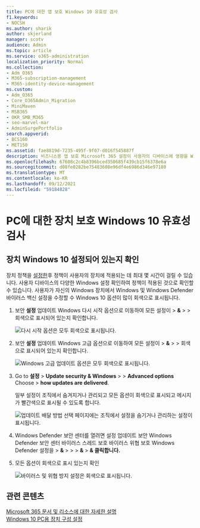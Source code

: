 ```yaml
---
title: PC에 대한 앱 보호 Windows 10 유효성 검사
f1.keywords:
- NOCSH
ms.author: sharik
author: skjerland
manager: scotv
audience: Admin
ms.topic: article
ms.service: o365-administration
localization_priority: Normal
ms.collection:
- Adm_O365
- M365-subscription-management
- M365-identity-device-management
ms.custom:
- Adm_O365
- Core_O365Admin_Migration
- MiniMaven
- MSB365
- OKR_SMB_M365
- seo-marvel-mar
- AdminSurgePortfolio
search.appverid:
- BCS160
- MET150
ms.assetid: fae8819d-7235-495f-9f07-d016f545887f
description: 비즈니스용 앱 보호 Microsoft 365 설정이 사용자의 디바이스에 영향을 Windows 10 방법을 확인합니다.
ms.openlocfilehash: 67608c2c4b8396bced350685f439cb15f6378e6a
ms.sourcegitcommit: d08fe0282be75483608e96df4e6986d346e97180
ms.translationtype: MT
ms.contentlocale: ko-KR
ms.lasthandoff: 09/12/2021
ms.locfileid: "59184828"
---
```

# <a name="validate-device-protection-settings-for-windows-10-pcs"></a>PC에 대한 장치 보호 Windows 10 유효성 검사

## <a name="verify-that-windows-10-device-policies-are-set"></a>장치 Windows 10 설정되어 있는지 확인

장치 정책을 [설정한](protection-settings-for-windows-10-pcs.md)후 정책이 사용자의 장치에 적용되는 데 최대 몇 시간이 걸릴 수 있습니다. 사용자 디바이스의 다양한 Windows 설정 확인하여 정책이 적용된 것으로 확인할 수 있습니다. 사용자가 자신의 Windows 장치에서 Windows 및 Windows Defender 바이러스 백신 설정을 수정할 수 Windows 10 옵션이 많이 회색으로 표시됩니다.
  
1. 보안 **설정** 업데이트 Windows 다시 시작 옵션으로 이동하여 모든 설정이 \> **&amp;** \>  \>  회색으로 표시되어 있는지 확인합니다. 
    
    ![다시 시작 옵션은 모두 회색으로 표시됩니다.](../../media/31308da9-18b0-47c5-bbf6-d5fa6747c376.png)
  
2. 보안 **설정** 업데이트 Windows 고급 옵션으로 이동하여 모든 설정이 \> **&amp;** \>  \>  회색으로 표시되어 있는지 확인합니다. 
    
    ![Windows 고급 업데이트 옵션은 모두 회색으로 표시됩니다.](../../media/049cf281-d503-4be9-898b-c0a3286c7fc2.png)
  
3. Go to **설정** \> **Update security &amp; Windows** \>  \> **Advanced options** Choose \> **how updates are delivered**.
    
    일부 설정이 조직에서 숨겨지거나 관리되고 모든 옵션이 회색으로 표시되고 메시지가 빨간색으로 표시될 수 있도록 합니다.
    
    ![업데이트 배달 방법 선택 페이지에는 조직에서 설정을 숨기거나 관리하는 설정이 표시됩니다.](../../media/6b3e37c5-da41-4afd-9983-b4f406216b59.png)
  
4. Windows Defender 보안 센터를 열려면 설정  업데이트 보안 Windows Defender 보안 센터 바이러스 스레드 보호 바이러스 위협 보호 Windows Defender 설정을 \> **&amp;** \>  \>  \> **&amp;** \> **&amp; 클릭합니다.** 
    
5. 모든 옵션이 회색으로 표시 있는지 확인 
    
    ![바이러스 및 위협 방지 설정은 회색으로 표시됩니다.](../../media/9ca68d40-a5d9-49d7-92a4-c581688b5926.png)
  
## <a name="related-content"></a>관련 콘텐츠

[Microsoft 365 문서 및 리소스에 대한 자세한 설명](./index.yml)\
[Windows 10 PC용 장치 구성 설정](protection-settings-for-windows-10-pcs.md)
